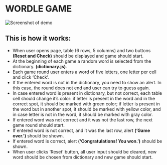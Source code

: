 # WORDLE GAME

![Screenshot of demo](https://github.com/bydyas/wordle-game/assets/74198494/646e17bb-acd1-4e4e-bfc0-beaa75e8c843)

## This is how it works:

- When user opens page, table (6 rows, 5 columns) and two buttons **(Reset and Check)** should be displayed and game should start.
- At the beginning of each game a random word is selected from the dictionary. **(dictionary.js)**.
- Each game round user enters a word of five letters, one letter per cell and click ‘Check’.
- If the entered word is not in the dictionary, you need to show an alert. In this case, the round does not end and user can try to guess again.
- In case entered word is present in dictionary, but not correct, each table cell should change it’s color: if letter is present in the word and in the correct spot, it should be marked with green color; if letter is present in the word but in another spot, it should be marked with yellow color, and in case letter is not in the word, it should be marked with gray color.
- If entered word was not correct and it was not the last row, the next game round should start.
- If entered word is not correct, and it was the last row, alert **(‘Game over.’)** should be shown.
- If entered word is correct, alert **(‘Congratulations! You won.’)** should be shown.
- When user clicks ‘Reset’ button, all user input should be cleared, new word should be chosen from dictionary and new game should start. 
